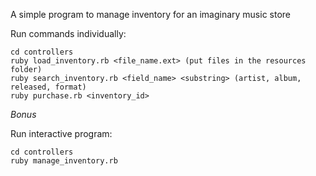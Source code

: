 A simple program to manage inventory for an imaginary music store

Run commands individually:

```
cd controllers
ruby load_inventory.rb <file_name.ext> (put files in the resources folder)
ruby search_inventory.rb <field_name> <substring> (artist, album, released, format)
ruby purchase.rb <inventory_id>
```

*Bonus*

Run interactive program:

```
cd controllers
ruby manage_inventory.rb
```
